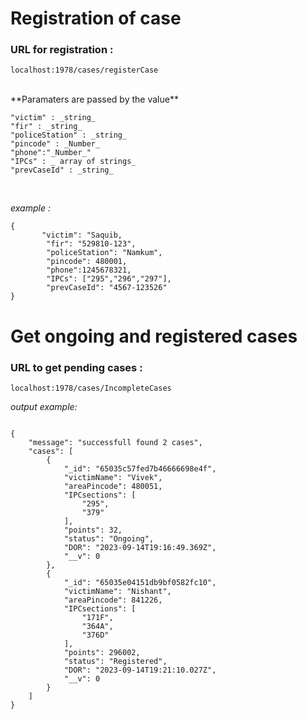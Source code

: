 # Registration of case

### URL for registration : 

```
localhost:1978/cases/registerCase 
```

<br/>
**Paramaters are passed by the value**<br/>

```
"victim" : _string_
"fir" : _string_
"policeStation" : _string_
"pincode" : _Number_
"phone":"_Number_"
"IPCs" : _ array of strings_
"prevCaseId" : _string_
```
<br/>

_example :_


```
{
       "victim": "Saquib,
        "fir": "529810-123",
        "policeStation": "Namkum",
        "pincode": 480001,
        "phone":1245678321,
        "IPCs": ["295","296","297"],
        "prevCaseId": "4567-123526"
}
```


# Get ongoing and registered cases

### URL to get pending cases :

```
localhost:1978/cases/IncompleteCases 
```

_output example:_

```

{
    "message": "successfull found 2 cases",
    "cases": [
        {
            "_id": "65035c57fed7b46666698e4f",
            "victimName": "Vivek",
            "areaPincode": 480051,
            "IPCsections": [
                "295",
                "379"
            ],
            "points": 32,
            "status": "Ongoing",
            "DOR": "2023-09-14T19:16:49.369Z",
            "__v": 0
        },
        {
            "_id": "65035e04151db9bf0582fc10",
            "victimName": "Nishant",
            "areaPincode": 841226,
            "IPCsections": [
                "171F",
                "364A",
                "376D"
            ],
            "points": 296002,
            "status": "Registered",
            "DOR": "2023-09-14T19:21:10.027Z",
            "__v": 0
        }
    ]
}

```